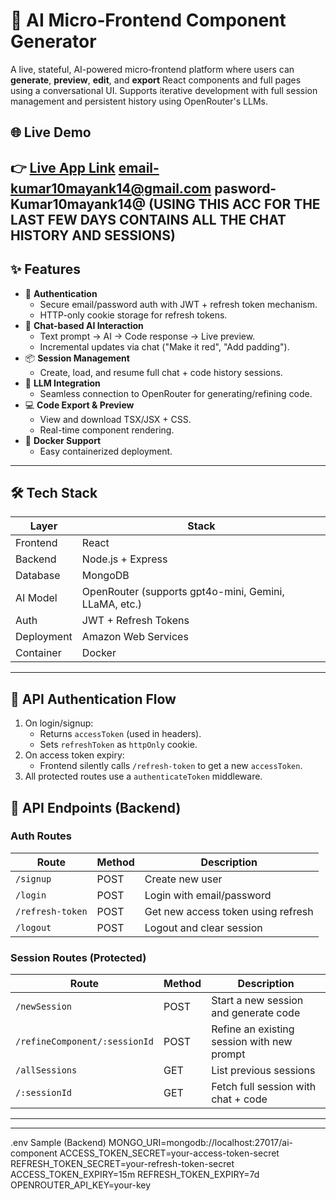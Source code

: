 # 🧠 AI Micro‑Frontend Component Generator

A live, stateful, AI-powered micro‑frontend platform where users can **generate**, **preview**, **edit**, and **export** React components and full pages using a conversational UI. Supports iterative development with full session management and persistent history using OpenRouter's LLMs.

## 🌐 Live Demo

👉 [Live App Link](https://jigsaw-pi.vercel.app/)
    email-kumar10mayank14@gmail.com
    pasword-Kumar10mayank14@
    (USING THIS ACC FOR THE LAST FEW DAYS CONTAINS ALL THE CHAT HISTORY AND SESSIONS)
---

## ✨ Features

- 🔐 **Authentication**
  - Secure email/password auth with JWT + refresh token mechanism.
  - HTTP-only cookie storage for refresh tokens.
- 💬 **Chat-based AI Interaction**
  - Text prompt → AI → Code response → Live preview.
  - Incremental updates via chat ("Make it red", "Add padding").
- 📦 **Session Management**
  - Create, load, and resume full chat + code history sessions.
- 🧠 **LLM Integration**
  - Seamless connection to OpenRouter for generating/refining code.
- 💻 **Code Export & Preview**
  - View and download TSX/JSX + CSS.
  - Real-time component rendering.
- 🐳 **Docker Support**
  - Easy containerized deployment.

---

## 🛠️ Tech Stack

| Layer        | Stack                               |
|--------------|--------------------------------------|
| Frontend     | React                                |
| Backend      | Node.js + Express                   |
| Database     | MongoDB                             |
| AI Model     | OpenRouter (supports gpt4o-mini, Gemini, LLaMA, etc.) |
| Auth         | JWT + Refresh Tokens                |
| Deployment   | Amazon Web Services                 |
| Container    | Docker                              |

---

## 🔐 API Authentication Flow

1. On login/signup:
   - Returns `accessToken` (used in headers).
   - Sets `refreshToken` as `httpOnly` cookie.
2. On access token expiry:
   - Frontend silently calls `/refresh-token` to get a new `accessToken`.
3. All protected routes use a `authenticateToken` middleware.

## 📡 API Endpoints (Backend)

### Auth Routes

| Route              | Method | Description                         |
|-------------------|--------|-------------------------------------|
| `/signup`         | POST   | Create new user                     |
| `/login`          | POST   | Login with email/password           |
| `/refresh-token`  | POST   | Get new access token using refresh  |
| `/logout`         | POST   | Logout and clear session            |

### Session Routes (Protected)

| Route                             | Method | Description                                |
|----------------------------------|--------|--------------------------------------------|
| `/newSession`                    | POST   | Start a new session and generate code      |
| `/refineComponent/:sessionId`    | POST   | Refine an existing session with new prompt |
| `/allSessions`                   | GET    | List previous sessions                     |
| `/:sessionId`                    | GET    | Fetch full session with chat + code        |

--------------------------------------------------

----------------------------------------


.env Sample (Backend)
MONGO_URI=mongodb://localhost:27017/ai-component
ACCESS_TOKEN_SECRET=your-access-token-secret
REFRESH_TOKEN_SECRET=your-refresh-token-secret
ACCESS_TOKEN_EXPIRY=15m
REFRESH_TOKEN_EXPIRY=7d
OPENROUTER_API_KEY=your-key
